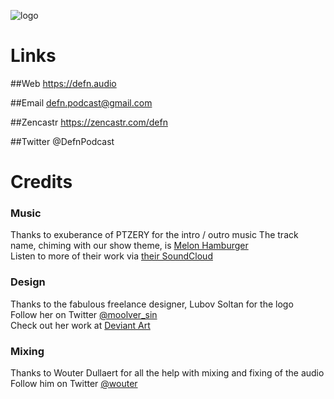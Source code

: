 ![logo](https://cloud.githubusercontent.com/assets/120437/20456631/b40d0276-ae7a-11e6-8524-a2605143e279.jpg) 

# Links

##Web
https://defn.audio  

##Email
defn.podcast@gmail.com  

##Zencastr
https://zencastr.com/defn

##Twitter
@DefnPodcast  

# Credits

### Music
Thanks to exuberance of PTZERY for the intro / outro music
The track name, chiming with our show theme, is [Melon Hamburger](https://soundcloud.com/ptzery/melon-hamburger)  
Listen to more of their work via [their SoundCloud](https://soundcloud.com/ptzery)  

### Design
Thanks to the fabulous freelance designer, Lubov Soltan for the logo  
Follow her on Twitter [@moolver_sin](https://twitter.com/moolver_sin)  
Check out her work at [Deviant Art](http://moolver-sin.deviantart.com)  

### Mixing
Thanks to Wouter Dullaert for all the help with mixing and fixing of the audio  
Follow him on Twitter [@wouter](https://twitter.com/wouterdullaert)  
